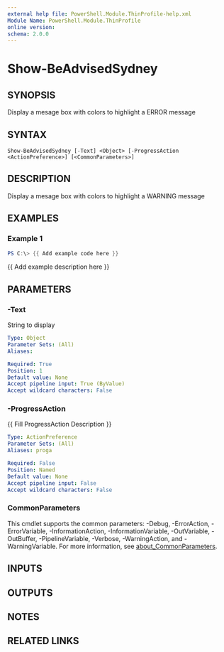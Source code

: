 ```yaml
---
external help file: PowerShell.Module.ThinProfile-help.xml
Module Name: PowerShell.Module.ThinProfile
online version:
schema: 2.0.0
---
```


# Show-BeAdvisedSydney

## SYNOPSIS
Display a mesage box with colors to highlight a ERROR message

## SYNTAX

```
Show-BeAdvisedSydney [-Text] <Object> [-ProgressAction <ActionPreference>] [<CommonParameters>]
```

## DESCRIPTION
Display a mesage box with colors to highlight a WARNING message

## EXAMPLES

### Example 1
```powershell
PS C:\> {{ Add example code here }}
```

{{ Add example description here }}

## PARAMETERS

### -Text
String to display

```yaml
Type: Object
Parameter Sets: (All)
Aliases:

Required: True
Position: 1
Default value: None
Accept pipeline input: True (ByValue)
Accept wildcard characters: False
```

### -ProgressAction
{{ Fill ProgressAction Description }}

```yaml
Type: ActionPreference
Parameter Sets: (All)
Aliases: proga

Required: False
Position: Named
Default value: None
Accept pipeline input: False
Accept wildcard characters: False
```

### CommonParameters
This cmdlet supports the common parameters: -Debug, -ErrorAction, -ErrorVariable, -InformationAction, -InformationVariable, -OutVariable, -OutBuffer, -PipelineVariable, -Verbose, -WarningAction, and -WarningVariable. For more information, see [about_CommonParameters](http://go.microsoft.com/fwlink/?LinkID=113216).

## INPUTS

## OUTPUTS

## NOTES

## RELATED LINKS
